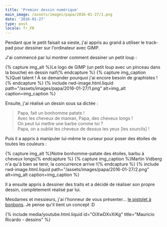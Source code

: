 ```yaml
---
title: 'Premier dessin numérique'
main_image: /assets/images/papa/2016-01-27/1.png
date: '2016-01-27'
type: post
locale: fr_FR
---
```


Pendant que le petit faisait sa sieste, j'ai appris au grand à utiliser le <span lang="en">trackpad</span> pour dessiner sur l'ordinateur avec GIMP.

J'ai commencé par lui montrer comment dessiner un petit loup :

{% capture img_alt %}Le logo de GIMP (un petit loup avec un pinceau dans la bouche) en dessin naif{% endcapture %}
{% capture img_caption %}Quel talent ! À se demander pourquoi j'ai encore besoin de graphistes !{% endcapture %}
{% include rwd-image.html.liquid
path="/assets/images/papa/2016-01-27/1.png"
alt=img_alt
caption=img_caption
%}

Ensuite, j'ai réalisé un dessin sous sa dictée :

> Papa, fait un bonhomme patate !  
> Avec les cheveux de maman, Papa, des cheveux longs !  
> On peut lui mettre une barbe comme toi ?  
> Papa, on a oublié les cheveux de dessus les yeux [les sourcils] !

Puis il a appris à manipuler lui-même le curseur pour poser des étoiles de toutes les couleurs :

{% capture img_alt %}Notre bonhomme-patate des étoiles, barbu à cheveux longs{% endcapture %}
{% capture img_caption %}Martin Vidberg n'a qu'à bien se tenir, la concurrence arrive !{% endcapture %}
{% include rwd-image.html.liquid
path="/assets/images/papa/2016-01-27/2.png"
alt=img_alt
caption=img_caption
%}

Il a ensuite appris à dessiner des traits et a décidé de réaliser son propre dessin, complètement réalisé par lui.

Mesdames et messieurs, j'ai l'honneur de vous présenter… <a data-featherlight="image" href="/assets/images/papa/2016-01-27/3.png">le pistolet à bonbons</a>. Je pense qu'il tient un concept :D

{% include media/youtube.html.liquid id="OiXwDXvXiKg" title="Mauricio Ricardo - dessins" %}
